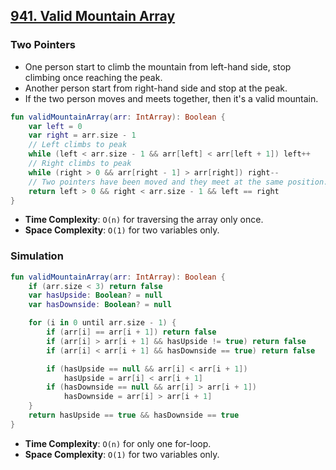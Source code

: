 ## [941. Valid Mountain Array](https://leetcode.com/problems/valid-mountain-array/)

### Two Pointers
* One person start to climb the mountain from left-hand side, stop climbing once reaching the peak.
* Another person start from right-hand side and stop at the peak.
* If the two person moves and meets together, then it's a valid mountain.

```kotlin
fun validMountainArray(arr: IntArray): Boolean {
    var left = 0
    var right = arr.size - 1
    // Left climbs to peak
    while (left < arr.size - 1 && arr[left] < arr[left + 1]) left++
    // Right climbs to peak
    while (right > 0 && arr[right - 1] > arr[right]) right--
    // Two pointers have been moved and they meet at the same position.
    return left > 0 && right < arr.size - 1 && left == right
}
```

* **Time Complexity**: `O(n)` for traversing the array only once. 
* **Space Complexity**: `O(1)` for two variables only.

### Simulation

```kotlin
fun validMountainArray(arr: IntArray): Boolean {
    if (arr.size < 3) return false
    var hasUpside: Boolean? = null
    var hasDownside: Boolean? = null

    for (i in 0 until arr.size - 1) {
        if (arr[i] == arr[i + 1]) return false
        if (arr[i] > arr[i + 1] && hasUpside != true) return false
        if (arr[i] < arr[i + 1] && hasDownside == true) return false

        if (hasUpside == null && arr[i] < arr[i + 1])
            hasUpside = arr[i] < arr[i + 1]
        if (hasDownside == null && arr[i] > arr[i + 1])
            hasDownside = arr[i] > arr[i + 1]
    }
    return hasUpside == true && hasDownside == true
}
```

* **Time Complexity**: `O(n)` for only one for-loop.
* **Space Complexity**: `O(1)` for two variables only.